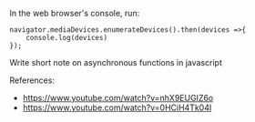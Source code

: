 
In the web browser's console, run:

```
navigator.mediaDevices.enumerateDevices().then(devices =>{
    console.log(devices)
});
```

Write short note on asynchronous functions in javascript




References:
* https://www.youtube.com/watch?v=nhX9EUGIZ6o
* https://www.youtube.com/watch?v=0HCiH4Tk04I


